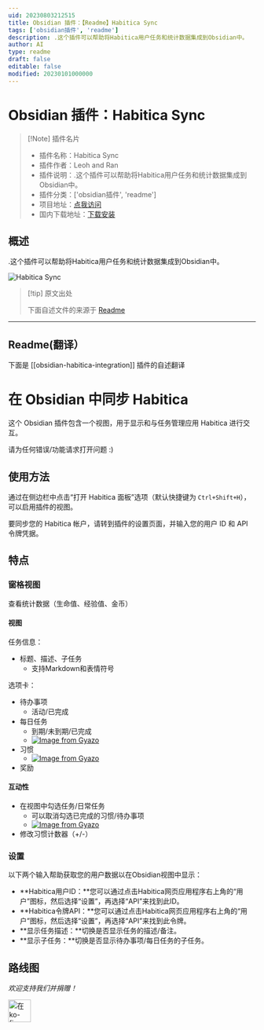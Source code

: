 ```yaml
---
uid: 20230803212515
title: Obsidian 插件：【Readme】Habitica Sync
tags: ['obsidian插件', 'readme']
description: .这个插件可以帮助将Habitica用户任务和统计数据集成到Obsidian中。
author: AI
type: readme
draft: false
editable: false
modified: 20230101000000
---
```


# Obsidian 插件：Habitica Sync

> [!Note] 插件名片
> - 插件名称：Habitica Sync
> - 插件作者：Leoh and Ran
> - 插件说明：.这个插件可以帮助将Habitica用户任务和统计数据集成到Obsidian中。
> - 插件分类：['obsidian插件', 'readme']
> - 项目地址：[点我访问](https://github.com/SuperChamp234/habitica-sync)
> - 国内下载地址：[下载安装](https://pkmer.cn/products/plugin/pluginMarket/?obsidian-habitica-integration)

## 概述

.这个插件可以帮助将Habitica用户任务和统计数据集成到Obsidian中。

![Habitica Sync](https://cdn.pkmer.cn/covers/obsidian-habitica-integration.png!pkmer)

> [!tip] 原文出处
> 
>下面自述文件的来源于 [Readme](https://ghproxy.net/https://raw.githubusercontent.com/SuperChamp234/habitica-sync/main/README.md)
> 

---

## Readme(翻译）

下面是 [[obsidian-habitica-integration]] 插件的自述翻译



# 在 Obsidian 中同步 Habitica

这个 Obsidian 插件包含一个视图，用于显示和与任务管理应用 Habitica 进行交互。



请为任何错误/功能请求打开问题 :)

## 使用方法
通过在侧边栏中点击“打开 Habitica 面板”选项（默认快捷键为 `Ctrl+Shift+H`），可以启用插件的视图。

要同步您的 Habitica 帐户，请转到插件的设置页面，并输入您的用户 ID 和 API 令牌凭据。

## 特点

### 窗格视图

查看统计数据（生命值、经验值、金币）

#### 视图
任务信息：
- 标题、描述、子任务
  - 支持Markdown和表情符号

选项卡：
- 待办事项
	- 活动/已完成
- 每日任务
	- 到期/未到期/已完成
	- [![Image from Gyazo](https://i.gyazo.com/1966b17f954dcffa954922570e860a06.png)](https://gyazo.com/1966b17f954dcffa954922570e860a06)
- 习惯
	- [![Image from Gyazo](https://i.gyazo.com/280494e620fc91548838d5b29a62652b.png)](https://gyazo.com/280494e620fc91548838d5b29a62652b)
- 奖励

#### 互动性
- 在视图中勾选任务/日常任务
	- 可以取消勾选已完成的习惯/待办事项
	- [![Image from Gyazo](https://i.gyazo.com/efb858cd9d54f9d9df936da1bd5858ed.gif)](https://gyazo.com/efb858cd9d54f9d9df936da1bd5858ed)
- 修改习惯计数器（+/-）

### 设置

以下两个输入帮助获取您的用户数据以在Obsidian视图中显示：
- **Habitica用户ID：**您可以通过点击Habitica网页应用程序右上角的“用户”图标，然后选择“设置”，再选择“API”来找到此ID。
- **Habitica令牌API：**您可以通过点击Habitica网页应用程序右上角的“用户”图标，然后选择“设置”，再选择“API”来找到此令牌。
- **显示任务描述：**切换是否显示任务的描述/备注。
- **显示子任务：**切换是否显示待办事项/每日任务的子任务。

## 路线图

*欢迎支持我们并捐赠！*

<a href='https://ko-fi.com/leonardandran' target='_blank'><img height='35' style='border:0px;height:46px;' src='https://az743702.vo.msecnd.net/cdn/kofi3.png?v=0' border='0' alt='在ko-fi.com给我买杯咖啡' />



